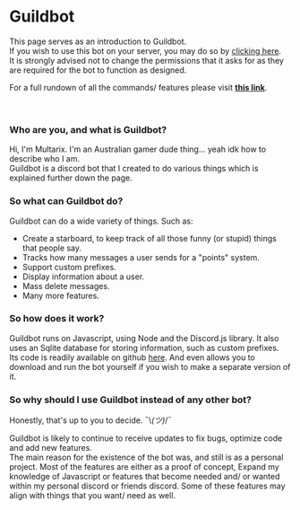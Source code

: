 # Guildbot
This page serves as an introduction to Guildbot.<br/>
If you wish to use this bot on your server, you may do so by [clicking here](https://discordapp.com/oauth2/authorize?client_id=260372003310010368&scope=bot&permissions=8 "Invite Guildbot to your server").<br/>
It is strongly advised not to change the permissions that it asks for as they are required for the bot to function as designed.<br/>

For a full rundown of all the commands/ features please visit **[this link](https://multarix.github.io/Guildbot/commands)**.<br/>
<br/>
<br/>
### Who are you, and what is Guildbot?

Hi, I'm Multarix. I'm an Australian gamer dude thing... yeah idk how to describe who I am.<br/>
Guildbot is a discord bot that I created to do various things which is explained further down the page.

### So what can Guildbot do?

Guildbot can do a wide variety of things. Such as:
- Create a starboard, to keep track of all those funny (or stupid) things that people say.
- Tracks how many messages a user sends for a "points" system.
- Support custom prefixes.
- Display information about a user.
- Mass delete messages.
- Many more features.

### So how does it work?

Guildbot runs on Javascript, using Node and the Discord.js library. It also uses an Sqlite database for storing information, such as custom prefixes.<br/>
Its code is readily available on github [here](https://github.com/Multarix/Guildbot). And even allows you to download and run the bot yourself if you wish to make a separate version of it.

### So why should I use Guildbot instead of any other bot?

Honestly, that's up to you to decide. ¯\\_(ツ)_/¯

Guildbot is likely to continue to receive updates to fix bugs, optimize code and add new features.<br/>
The main reason for the existence of the bot was, and still is as a personal project. Most of the features are either as a proof of concept, Expand my knowledge of Javascript or features that become needed and/ or wanted within my personal discord or friends discord. Some of these features may align with things that you want/ need as well.
